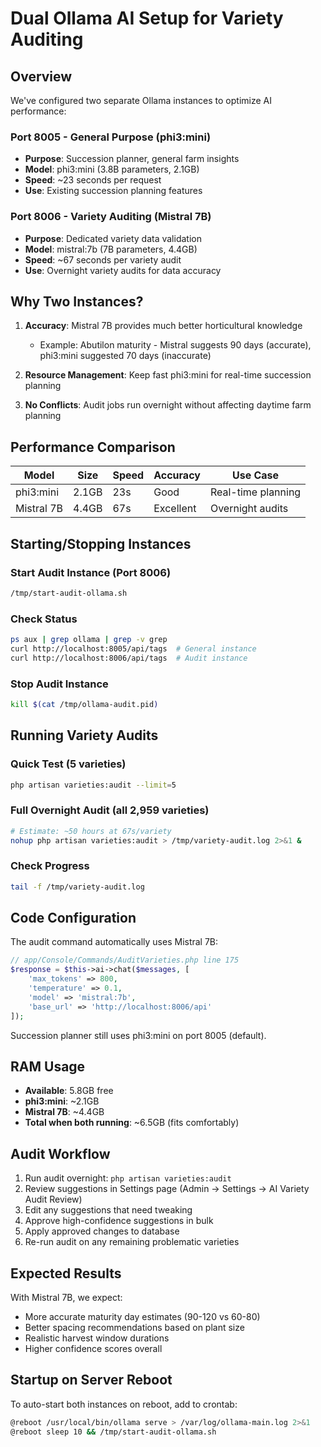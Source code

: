 # Dual Ollama AI Setup for Variety Auditing

## Overview
We've configured two separate Ollama instances to optimize AI performance:

### Port 8005 - General Purpose (phi3:mini)
- **Purpose**: Succession planner, general farm insights
- **Model**: phi3:mini (3.8B parameters, 2.1GB)
- **Speed**: ~23 seconds per request
- **Use**: Existing succession planning features

### Port 8006 - Variety Auditing (Mistral 7B)
- **Purpose**: Dedicated variety data validation
- **Model**: mistral:7b (7B parameters, 4.4GB)
- **Speed**: ~67 seconds per variety audit
- **Use**: Overnight variety audits for data accuracy

## Why Two Instances?

1. **Accuracy**: Mistral 7B provides much better horticultural knowledge
   - Example: Abutilon maturity - Mistral suggests 90 days (accurate), phi3:mini suggested 70 days (inaccurate)
   
2. **Resource Management**: Keep fast phi3:mini for real-time succession planning
   
3. **No Conflicts**: Audit jobs run overnight without affecting daytime farm planning

## Performance Comparison

| Model | Size | Speed | Accuracy | Use Case |
|-------|------|-------|----------|----------|
| phi3:mini | 2.1GB | 23s | Good | Real-time planning |
| Mistral 7B | 4.4GB | 67s | Excellent | Overnight audits |

## Starting/Stopping Instances

### Start Audit Instance (Port 8006)
```bash
/tmp/start-audit-ollama.sh
```

### Check Status
```bash
ps aux | grep ollama | grep -v grep
curl http://localhost:8005/api/tags  # General instance
curl http://localhost:8006/api/tags  # Audit instance
```

### Stop Audit Instance
```bash
kill $(cat /tmp/ollama-audit.pid)
```

## Running Variety Audits

### Quick Test (5 varieties)
```bash
php artisan varieties:audit --limit=5
```

### Full Overnight Audit (all 2,959 varieties)
```bash
# Estimate: ~50 hours at 67s/variety
nohup php artisan varieties:audit > /tmp/variety-audit.log 2>&1 &
```

### Check Progress
```bash
tail -f /tmp/variety-audit.log
```

## Code Configuration

The audit command automatically uses Mistral 7B:

```php
// app/Console/Commands/AuditVarieties.php line 175
$response = $this->ai->chat($messages, [
    'max_tokens' => 800, 
    'temperature' => 0.1,
    'model' => 'mistral:7b',
    'base_url' => 'http://localhost:8006/api'
]);
```

Succession planner still uses phi3:mini on port 8005 (default).

## RAM Usage

- **Available**: 5.8GB free
- **phi3:mini**: ~2.1GB
- **Mistral 7B**: ~4.4GB
- **Total when both running**: ~6.5GB (fits comfortably)

## Audit Workflow

1. Run audit overnight: `php artisan varieties:audit`
2. Review suggestions in Settings page (Admin → Settings → AI Variety Audit Review)
3. Edit any suggestions that need tweaking
4. Approve high-confidence suggestions in bulk
5. Apply approved changes to database
6. Re-run audit on any remaining problematic varieties

## Expected Results

With Mistral 7B, we expect:
- More accurate maturity day estimates (90-120 vs 60-80)
- Better spacing recommendations based on plant size
- Realistic harvest window durations
- Higher confidence scores overall

## Startup on Server Reboot

To auto-start both instances on reboot, add to crontab:
```bash
@reboot /usr/local/bin/ollama serve > /var/log/ollama-main.log 2>&1
@reboot sleep 10 && /tmp/start-audit-ollama.sh
```
